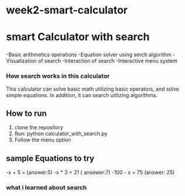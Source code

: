 # week2-smart-calculator
# smart Calculator with search
 

###
-Basic arithmetics operations
-Equation solver using serch algorithm
-Visualization of search
-Interaction of search
-Interactive menu system

### How search works in this calculator
This calculator can solve basic math utilizing basic operators, and solve simple equations. In addition, it can search utilizing algorithms.

## How to run
1. clone the repository
2. Run: python calculator_with_search.py
3. Follow the menu option

## sample Equations to try

-x + 5 = (answer:5)
-x * 3 = 21 ( ansewer:7)
-100 - x = 75 (answer: 25)

### what i learned about search

